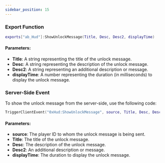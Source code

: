 ```yaml
---
sidebar_position: 15
---
```


### Export Function
```lua
exports["ab_Hud"]:ShowUnlockMessage(Title, Desc, Desc2, displayTime)
```
#### Parameters:
- **Title**: A string representing the title of the unlock message.
- **Desc**: A string representing the description of the unlock message.
- **Desc2**: A string representing an additional description or message.
- **displayTime**: A number representing the duration (in milliseconds) to display the unlock message.

### Server-Side Event
To show the unlock message from the server-side, use the following code:
```lua
TriggerClientEvent("0xHud:ShowUnlockMessage", source, Title, Desc, Desc2, displayTime)
```
#### Parameters:
- **source**: The player ID to whom the unlock message is being sent.
- **Title**: The title of the unlock message.
- **Desc**: The description of the unlock message.
- **Desc2**: An additional description or message.
- **displayTime**: The duration to display the unlock message.
